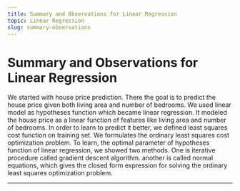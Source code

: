 ```yaml
---
title: Summary and Observations for Linear Regression
topic: Linear Regression
slug: summary-observations
---
```


# Summary and Observations for Linear Regression

We started with house price prediction. There the goal is to predict the house price given both living area and number of bedrooms. We used linear model as hypotheses function which became linear regression. It modeled the house price as a linear function of features like living area and number of bedrooms. In order to learn to predict it better, we defined least squares cost function on training set. We formulates the ordinary least squares cost optimization problem. To learn, the optimal parameter of hypotheses function of linear regression, we showed two methods. One is iterative procedure called  gradient descent algorithm. another is called normal equations, which gives the closed form expression for solving the ordinary least squares optimization problem.

---
